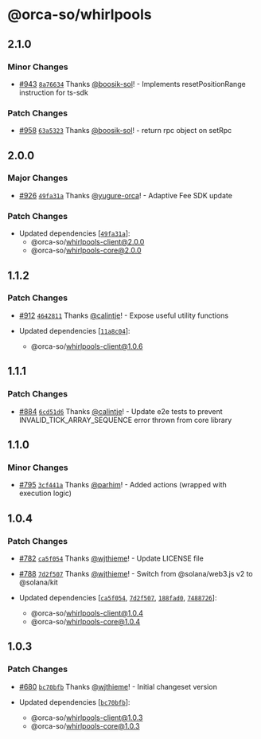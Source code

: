 # @orca-so/whirlpools

## 2.1.0

### Minor Changes

- [#943](https://github.com/orca-so/whirlpools/pull/943) [`8a76634`](https://github.com/orca-so/whirlpools/commit/8a76634176e716c902dd9a23694c5a029b23de7a) Thanks [@boosik-sol](https://github.com/boosik-sol)! - Implements resetPositionRange instruction for ts-sdk

### Patch Changes

- [#958](https://github.com/orca-so/whirlpools/pull/958) [`63a5323`](https://github.com/orca-so/whirlpools/commit/63a5323425d22840bc226039db3e5faae7232a94) Thanks [@boosik-sol](https://github.com/boosik-sol)! - return rpc object on setRpc

## 2.0.0

### Major Changes

- [#926](https://github.com/orca-so/whirlpools/pull/926) [`49fa31a`](https://github.com/orca-so/whirlpools/commit/49fa31a042254c4f4a7c16594344f66e9c208c2b) Thanks [@yugure-orca](https://github.com/yugure-orca)! - Adaptive Fee SDK update

### Patch Changes

- Updated dependencies [[`49fa31a`](https://github.com/orca-so/whirlpools/commit/49fa31a042254c4f4a7c16594344f66e9c208c2b)]:
  - @orca-so/whirlpools-client@2.0.0
  - @orca-so/whirlpools-core@2.0.0

## 1.1.2

### Patch Changes

- [#912](https://github.com/orca-so/whirlpools/pull/912) [`4642811`](https://github.com/orca-so/whirlpools/commit/46428111241653addd0f3a7076a452bef7ab99c7) Thanks [@calintje](https://github.com/calintje)! - Expose useful utility functions

- Updated dependencies [[`11a8c04`](https://github.com/orca-so/whirlpools/commit/11a8c0420da5f6cf4cde26f82216bef5a703c2ea)]:
  - @orca-so/whirlpools-client@1.0.6

## 1.1.1

### Patch Changes

- [#884](https://github.com/orca-so/whirlpools/pull/884) [`6cd51d6`](https://github.com/orca-so/whirlpools/commit/6cd51d64de8fe0f310c1bf2f3a5e659a68c426d0) Thanks [@calintje](https://github.com/calintje)! - Update e2e tests to prevent INVALID_TICK_ARRAY_SEQUENCE error thrown from core library

## 1.1.0

### Minor Changes

- [#795](https://github.com/orca-so/whirlpools/pull/795) [`3cf441a`](https://github.com/orca-so/whirlpools/commit/3cf441ae5b7a32dffdef4d28a59baf7de1447917) Thanks [@parhim](https://github.com/parhim)! - Added actions (wrapped with execution logic)

## 1.0.4

### Patch Changes

- [#782](https://github.com/orca-so/whirlpools/pull/782) [`ca5f054`](https://github.com/orca-so/whirlpools/commit/ca5f054066d34943eefe72228b442525e849eaeb) Thanks [@wjthieme](https://github.com/wjthieme)! - Update LICENSE file

- [#788](https://github.com/orca-so/whirlpools/pull/788) [`7d2f507`](https://github.com/orca-so/whirlpools/commit/7d2f507081398973e712390281df535b3fc8988c) Thanks [@wjthieme](https://github.com/wjthieme)! - Switch from @solana/web3.js v2 to @solana/kit

- Updated dependencies [[`ca5f054`](https://github.com/orca-so/whirlpools/commit/ca5f054066d34943eefe72228b442525e849eaeb), [`7d2f507`](https://github.com/orca-so/whirlpools/commit/7d2f507081398973e712390281df535b3fc8988c), [`188fad0`](https://github.com/orca-so/whirlpools/commit/188fad03422a55369f1ad50278c59030b786fc72), [`7488726`](https://github.com/orca-so/whirlpools/commit/748872685428e0dd6a12b16091d31f9882f91541)]:
  - @orca-so/whirlpools-client@1.0.4
  - @orca-so/whirlpools-core@1.0.4

## 1.0.3

### Patch Changes

- [#680](https://github.com/orca-so/whirlpools/pull/680) [`bc70bfb`](https://github.com/orca-so/whirlpools/commit/bc70bfb40068bb13282a92a7b36f501429470b27) Thanks [@wjthieme](https://github.com/wjthieme)! - Initial changeset version

- Updated dependencies [[`bc70bfb`](https://github.com/orca-so/whirlpools/commit/bc70bfb40068bb13282a92a7b36f501429470b27)]:
  - @orca-so/whirlpools-client@1.0.3
  - @orca-so/whirlpools-core@1.0.3
